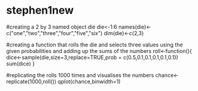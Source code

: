 # stephen1new
#creating a 2 by 3 named object die
die<-1:6
names(die)<-c("one","two","three","four","five","six")
dim(die)<-c(2,3)

#creating a function that rolls the die and selects three values using the given probabilities and adding up the sums of the numbers
roll<-function(){
  dice<-sample(die,size=3,replace=TRUE,prob = c(0.5,0.1,0.1,0.1,0.1,0.1))
  sum(dice)
}

#replicating the rolls 1000 times and visualises the numbers
chance<-replicate(1000,roll())
qplot(chance,binwidth=1)

